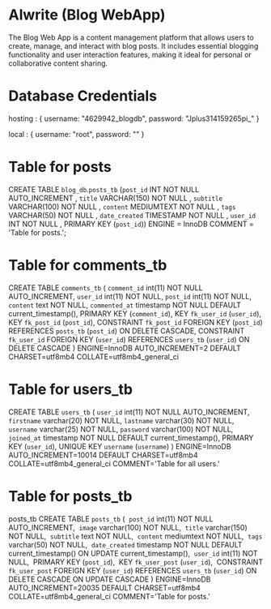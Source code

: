 # Alwrite (Blog WebApp)
The Blog Web App is a content management platform that allows users to create, manage, and interact with blog posts. It includes essential blogging functionality and user interaction features, making it ideal for personal or collaborative content sharing.

# Database Credentials

hosting : {
  username: "4629942_blogdb",
  password: "Jplus314159265pi_"
}

local : {
  username: "root",
  password: ""
}


# Table for posts 
CREATE TABLE `blog_db`.`posts_tb` (`post_id` INT NOT NULL AUTO_INCREMENT , `title` VARCHAR(150) NOT NULL , `subtitle` VARCHAR(100) NOT NULL , `content` MEDIUMTEXT NOT NULL , `tags` VARCHAR(50) NOT NULL , `date_created` TIMESTAMP NOT NULL , `user_id` INT NOT NULL , PRIMARY KEY (`post_id`)) ENGINE = InnoDB COMMENT = 'Table for posts.';


# Table for comments_tb
CREATE TABLE `comments_tb` (
  `comment_id` int(11) NOT NULL AUTO_INCREMENT,
  `user_id` int(11) NOT NULL,
  `post_id` int(11) NOT NULL,
  `content` text NOT NULL,
  `commented_at` timestamp NOT NULL DEFAULT current_timestamp(),
  PRIMARY KEY (`comment_id`),
  KEY `fk_user_id` (`user_id`),
  KEY `fk_post_id` (`post_id`),
  CONSTRAINT `fk_post_id` FOREIGN KEY (`post_id`) REFERENCES `posts_tb` (`post_id`) ON DELETE CASCADE,
  CONSTRAINT `fk_user_id` FOREIGN KEY (`user_id`) REFERENCES `users_tb` (`user_id`) ON DELETE CASCADE
) ENGINE=InnoDB AUTO_INCREMENT=2 DEFAULT CHARSET=utf8mb4 COLLATE=utf8mb4_general_ci

# Table for users_tb
CREATE TABLE `users_tb` (
  `user_id` int(11) NOT NULL AUTO_INCREMENT,
  `firstname` varchar(20) NOT NULL,
  `lastname` varchar(30) NOT NULL,
  `username` varchar(25) NOT NULL,
  `password` varchar(100) NOT NULL,
  `joined_at` timestamp NOT NULL DEFAULT current_timestamp(),
  PRIMARY KEY (`user_id`),
  UNIQUE KEY `username` (`username`)
) ENGINE=InnoDB AUTO_INCREMENT=10014 DEFAULT CHARSET=utf8mb4 COLLATE=utf8mb4_general_ci COMMENT='Table for all users.'


# Table for posts_tb

posts_tb	CREATE TABLE `posts_tb` (
  `post_id` int(11) NOT NULL AUTO_INCREMENT,
  `image` varchar(100) NOT NULL,
  `title` varchar(150) NOT NULL,
  `subtitle` text NOT NULL,
  `content` mediumtext NOT NULL,
  `tags` varchar(50) NOT NULL,
  `date_created` timestamp NOT NULL DEFAULT current_timestamp() ON UPDATE current_timestamp(),
  `user_id` int(11) NOT NULL,
  PRIMARY KEY (`post_id`),
  KEY `fk_user_post` (`user_id`),
  CONSTRAINT `fk_user_post` FOREIGN KEY (`user_id`) REFERENCES `users_tb` (`user_id`) ON DELETE CASCADE ON UPDATE CASCADE
) ENGINE=InnoDB AUTO_INCREMENT=20035 DEFAULT CHARSET=utf8mb4 COLLATE=utf8mb4_general_ci COMMENT='Table for posts.'	
